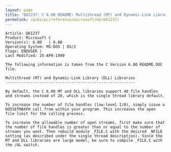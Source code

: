```yaml
---
layout: page
title: "Q61237: C 6.00 README: Multithread (MT) and Dynamic-Link Library (DLL)"
permalink: /pubs/pc/reference/microsoft/kb/Q61237/
---
```


	Article: Q61237
	Product: Microsoft C
	Version(s): 6.00   | 6.00
	Operating System: MS-DOS | OS/2
	Flags: ENDUSER |
	Last Modified: 25-APR-1990
	
	The following information is taken from the C Version 6.00 README.DOC
	file.
	
	Multithread (MT) and Dynamic-Link Library (DLL) Libraries
	---------------------------------------------------------
	
	By default, the C 6.00 MT and DLL libraries support 40 file handles
	and streams instead of 20, which is the single thread library default.
	
	To increase the number of file handles (low-level I/O), simply issue a
	DOSSETMAXFH call from within your program. This increases the open
	file limit for the calling process.
	
	To increase the allowable number of open streams, first make sure that
	the number of file handles is greater than or equal to the number of
	streams you want. Then rebuild module _FILE.C with the desired _NFILE
	setting (as described under the single thread description). Since the
	MT and DLL libraries are large model, be sure to compile _FILE.C with
	the /AL switch.

